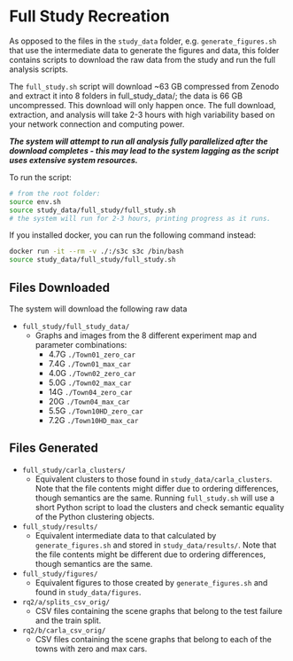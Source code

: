 # Full Study Recreation
As opposed to the files in the `study_data` folder, e.g. `generate_figures.sh` that use the intermediate data to generate the figures and data, this folder contains scripts to download the raw data from the study and run the full analysis scripts.

The `full_study.sh` script will download ~63 GB compressed from Zenodo and extract it into 8 folders in full_study_data/; the data is 66 GB uncompressed. 
This download will only happen once.
The full download, extraction, and analysis will take 2-3 hours with high variability based on your network connection and computing power.

***The system will attempt to run all analysis fully parallelized after the download completes - this may lead to the system lagging as the script uses extensive system resources.***

To run the script:
```bash
# from the root folder:
source env.sh
source study_data/full_study/full_study.sh
# the system will run for 2-3 hours, printing progress as it runs.
```
If you installed docker, you can run the following command instead:

```bash
docker run -it --rm -v ./:/s3c s3c /bin/bash
source study_data/full_study/full_study.sh
```

## Files Downloaded
The system will download the following raw data

* `full_study/full_study_data/`
  * Graphs and images from the 8 different experiment map and parameter combinations:
    * 4.7G    `./Town01_zero_car`
    * 7.4G    `./Town01_max_car`
    * 4.0G    `./Town02_zero_car`
    * 5.0G    `./Town02_max_car`
    * 14G     `./Town04_zero_car`
    * 20G     `./Town04_max_car`
    * 5.5G    `./Town10HD_zero_car`
    * 7.2G    `./Town10HD_max_car`

## Files Generated
* `full_study/carla_clusters/`
    * Equivalent clusters to those found in `study_data/carla_clusters`. Note that the file contents might differ due to ordering differences, though semantics are the same. Running `full_study.sh` will use a short Python script to load the clusters and check semantic equality of the Python clustering objects.
* `full_study/results/`
    * Equivalent intermediate data to that calculated by `generate_figures.sh` and stored in `study_data/results/`. Note that the file contents might be different due to ordering differences, though semantics are the same.
* `full_study/figures/`
    * Equivalent figures to those created by `generate_figures.sh` and found in `study_data/figures`.
* `rq2/a/splits_csv_orig/`
    * CSV files containing the scene graphs that belong to the test failure and the train split.
* `rq2/b/carla_csv_orig/`
    * CSV files containing the scene graphs that belong to each of the towns with zero and max cars.